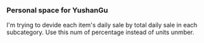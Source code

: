 ### Personal space for YushanGu

I'm trying to devide each item's daily sale by total daily sale in each subcategory. Use this num of percentage instead of units unmber. 
